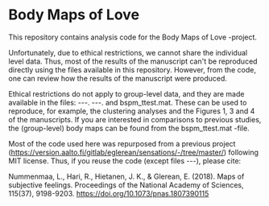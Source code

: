 # Body Maps of Love
This repository contains analysis code for the Body Maps of Love -project.

Unfortunately, due to ethical restrictions, we cannot share the individual level data. Thus, most of the results of the manuscript can't be reproduced directly using the files available in this repository. However, from the code, one can review how the results of the manuscript were produced. 

Ethical restrictions do not apply to group-level data, and they are made available in the files: ---. ---. and bspm_ttest.mat. These can be used to reproduce, for example, the clustering analyses and the Figures 1, 3 and 4 of the manuscripts. If you are interested in comparisons to previous studies, the (group-level) body maps can be found from the bspm_ttest.mat -file.

Most of the code used here was repurposed from a previous project (https://version.aalto.fi/gitlab/eglerean/sensations/-/tree/master/) following MIT license. Thus, if you reuse the code (except files ---), please cite:

Nummenmaa, L., Hari, R., Hietanen, J. K., & Glerean, E. (2018). Maps of subjective feelings. Proceedings of the National Academy of Sciences, 115(37), 9198-9203. https://doi.org/10.1073/pnas.1807390115



